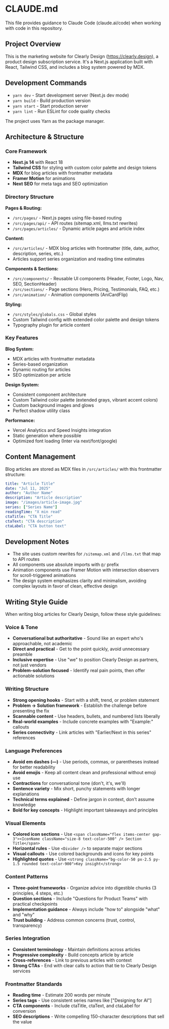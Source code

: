 # CLAUDE.md

This file provides guidance to Claude Code (claude.ai/code) when working with code in this repository.

## Project Overview

This is the marketing website for Clearly Design (https://clearly.design), a product design subscription service. It's a Next.js application built with React, Tailwind CSS, and includes a blog system powered by MDX.

## Development Commands

- `yarn dev` - Start development server (Next.js dev mode)
- `yarn build` - Build production version
- `yarn start` - Start production server
- `yarn lint` - Run ESLint for code quality checks

The project uses Yarn as the package manager.

## Architecture & Structure

### Core Framework
- **Next.js 14** with React 18
- **Tailwind CSS** for styling with custom color palette and design tokens
- **MDX** for blog articles with frontmatter metadata
- **Framer Motion** for animations
- **Next SEO** for meta tags and SEO optimization

### Directory Structure

**Pages & Routing:**
- `/src/pages/` - Next.js pages using file-based routing
- `/src/pages/api/` - API routes (sitemap.xml, llms.txt rewrites)
- `/src/pages/articles/` - Dynamic article pages and article index

**Content:**
- `/src/articles/` - MDX blog articles with frontmatter (title, date, author, description, series, etc.)
- Articles support series organization and reading time estimates

**Components & Sections:**
- `/src/components/` - Reusable UI components (Header, Footer, Logo, Nav, SEO, SectionHeader)
- `/src/sections/` - Page sections (Hero, Pricing, Testimonials, FAQ, etc.)
- `/src/animation/` - Animation components (AniCardFlip)

**Styling:**
- `/src/styles/globals.css` - Global styles
- Custom Tailwind config with extended color palette and design tokens
- Typography plugin for article content

### Key Features

**Blog System:**
- MDX articles with frontmatter metadata
- Series-based organization
- Dynamic routing for articles
- SEO optimization per article

**Design System:**
- Consistent component architecture
- Custom Tailwind color palette (extended grays, vibrant accent colors)
- Custom background images and glows
- Perfect shadow utility class

**Performance:**
- Vercel Analytics and Speed Insights integration
- Static generation where possible
- Optimized font loading (Inter via next/font/google)

## Content Management

Blog articles are stored as MDX files in `/src/articles/` with this frontmatter structure:
```yaml
title: "Article Title"
date: "Jul 11, 2025"
author: "Author Name"
description: "Article description"
image: "/images/article-image.jpg"
series: ["Series Name"]
readingTime: "X min read"
ctaTitle: "CTA Title"
ctaText: "CTA description"
ctaLabel: "CTA button text"
```

## Development Notes

- The site uses custom rewrites for `/sitemap.xml` and `/llms.txt` that map to API routes
- All components use absolute imports with `@/` prefix
- Animation components use Framer Motion with intersection observers for scroll-triggered animations
- The design system emphasizes clarity and minimalism, avoiding complex layouts in favor of clean, effective design

## Writing Style Guide

When writing blog articles for Clearly Design, follow these style guidelines:

### Voice & Tone
- **Conversational but authoritative** - Sound like an expert who's approachable, not academic
- **Direct and practical** - Get to the point quickly, avoid unnecessary preamble
- **Inclusive expertise** - Use "we" to position Clearly Design as partners, not just vendors
- **Problem-solution focused** - Identify real pain points, then offer actionable solutions

### Writing Structure
- **Strong opening hooks** - Start with a shift, trend, or problem statement
- **Problem → Solution framework** - Establish the challenge before presenting the fix
- **Scannable content** - Use headers, bullets, and numbered lists liberally
- **Real-world examples** - Include concrete examples with "Example:" callouts
- **Series connectivity** - Link articles with "Earlier/Next in this series" references

### Language Preferences
- **Avoid em dashes (—)** - Use periods, commas, or parentheses instead for better readability
- **Avoid emojis** - Keep all content clean and professional without emoji use
- **Contractions** for conversational tone (don't, it's, we'll)
- **Sentence variety** - Mix short, punchy statements with longer explanations
- **Technical terms explained** - Define jargon in context, don't assume knowledge
- **Bold for key concepts** - Highlight important takeaways and principles

### Visual Elements
- **Colored icon sections** - Use `<span className="flex items-center gap-3"><IconName className="size-8 text-color-500" /> Section Title</span>`
- **Horizontal rules** - Use `<Divider />` to separate major sections
- **Visual callouts** - Use colored backgrounds and icons for key points
- **Highlighted quotes** - Use `<strong className="bg-color-50 px-2.5 py-1.5 rounded text-color-900">Key insight</strong>`

### Content Patterns
- **Three-point frameworks** - Organize advice into digestible chunks (3 principles, 4 steps, etc.)
- **Question sections** - Include "Questions for Product Teams" with practical checkpoints
- **Implementation guidance** - Always include "how to" alongside "what" and "why"
- **Trust building** - Address common concerns (trust, control, transparency)

### Series Integration
- **Consistent terminology** - Maintain definitions across articles
- **Progressive complexity** - Build concepts article by article
- **Cross-references** - Link to previous articles with context
- **Strong CTAs** - End with clear calls to action that tie to Clearly Design services

### Frontmatter Standards
- **Reading time** - Estimate 200 words per minute
- **Series tags** - Use consistent series names like ["Designing for AI"]
- **CTA components** - Include ctaTitle, ctaText, and ctaLabel for conversion
- **SEO descriptions** - Write compelling 150-character descriptions that sell the value